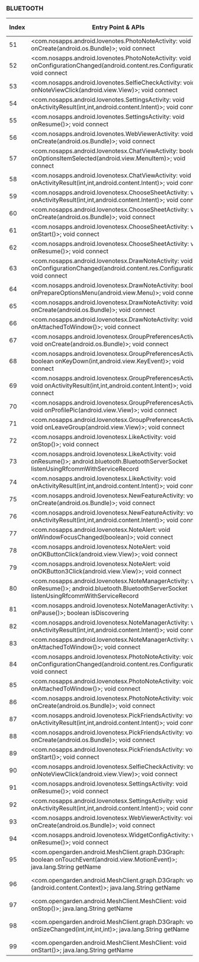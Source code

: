 ### BLUETOOTH
| Index | Entry Point & APIs | Screen shot | Resource id | Label |
| ------------- | ------------- | ------------- |-------------|-------------|
| 51 | <com.nosapps.android.lovenotes.PhotoNoteActivity: void onCreate(android.os.Bundle)>; void connect | ![](D:\COSMOS\output\py\Play_win8\Communication\com.nosapps.android.lovenotes\com.nosapps.android.lovenotes.PhotoNoteActivity.png) |  | |
| 52 | <com.nosapps.android.lovenotes.PhotoNoteActivity: void onConfigurationChanged(android.content.res.Configuration)>; void connect | ![](D:\COSMOS\output\py\Play_win8\Communication\com.nosapps.android.lovenotes\com.nosapps.android.lovenotes.PhotoNoteActivity.png) |  | |
| 53 | <com.nosapps.android.lovenotes.SelfieCheckActivity: void onNoteViewClick(android.view.View)>; void connect | ![](D:\COSMOS\output\py\Play_win8\Communication\com.nosapps.android.lovenotes\com.nosapps.android.lovenotes.SelfieCheckActivity.png) |  | |
| 54 | <com.nosapps.android.lovenotes.SettingsActivity: void onActivityResult(int,int,android.content.Intent)>; void connect | ![](D:\COSMOS\output\py\Play_win8\Communication\com.nosapps.android.lovenotes\com.nosapps.android.lovenotes.SettingsActivity.png) |  | |
| 55 | <com.nosapps.android.lovenotes.SettingsActivity: void onResume()>; void connect | ![](D:\COSMOS\output\py\Play_win8\Communication\com.nosapps.android.lovenotes\com.nosapps.android.lovenotes.SettingsActivity.png) |  | |
| 56 | <com.nosapps.android.lovenotes.WebViewerActivity: void onCreate(android.os.Bundle)>; void connect | ![](D:\COSMOS\output\py\Play_win8\Communication\com.nosapps.android.lovenotes\com.nosapps.android.lovenotes.WebViewerActivity.png) |  | |
| 57 | <com.nosapps.android.lovenotesx.ChatViewActivity: boolean onOptionsItemSelected(android.view.MenuItem)>; void connect | ![](D:\COSMOS\output\py\Play_win8\Communication\com.nosapps.android.lovenotesx\com.nosapps.android.lovenotesx.ChatViewActivity.png) |  | |
| 58 | <com.nosapps.android.lovenotesx.ChatViewActivity: void onActivityResult(int,int,android.content.Intent)>; void connect | ![](D:\COSMOS\output\py\Play_win8\Communication\com.nosapps.android.lovenotesx\com.nosapps.android.lovenotesx.ChatViewActivity.png) |  | |
| 59 | <com.nosapps.android.lovenotesx.ChooseSheetActivity: void onActivityResult(int,int,android.content.Intent)>; void connect | ![](D:\COSMOS\output\py\Play_win8\Communication\com.nosapps.android.lovenotesx\com.nosapps.android.lovenotesx.ChooseSheetActivity.png) |  | |
| 60 | <com.nosapps.android.lovenotesx.ChooseSheetActivity: void onCreate(android.os.Bundle)>; void connect | ![](D:\COSMOS\output\py\Play_win8\Communication\com.nosapps.android.lovenotesx\com.nosapps.android.lovenotesx.ChooseSheetActivity.png) |  | |
| 61 | <com.nosapps.android.lovenotesx.ChooseSheetActivity: void onStart()>; void connect | ![](D:\COSMOS\output\py\Play_win8\Communication\com.nosapps.android.lovenotesx\com.nosapps.android.lovenotesx.ChooseSheetActivity.png) |  | |
| 62 | <com.nosapps.android.lovenotesx.ChooseSheetActivity: void onResume()>; void connect | ![](D:\COSMOS\output\py\Play_win8\Communication\com.nosapps.android.lovenotesx\com.nosapps.android.lovenotesx.ChooseSheetActivity.png) |  | |
| 63 | <com.nosapps.android.lovenotesx.DrawNoteActivity: void onConfigurationChanged(android.content.res.Configuration)>; void connect | ![](D:\COSMOS\output\py\Play_win8\Communication\com.nosapps.android.lovenotesx\com.nosapps.android.lovenotesx.DrawNoteActivity.png) |  | |
| 64 | <com.nosapps.android.lovenotesx.DrawNoteActivity: boolean onPrepareOptionsMenu(android.view.Menu)>; void connect | ![](D:\COSMOS\output\py\Play_win8\Communication\com.nosapps.android.lovenotesx\com.nosapps.android.lovenotesx.DrawNoteActivity.png) |  | |
| 65 | <com.nosapps.android.lovenotesx.DrawNoteActivity: void onCreate(android.os.Bundle)>; void connect | ![](D:\COSMOS\output\py\Play_win8\Communication\com.nosapps.android.lovenotesx\com.nosapps.android.lovenotesx.DrawNoteActivity.png) |  | |
| 66 | <com.nosapps.android.lovenotesx.DrawNoteActivity: void onAttachedToWindow()>; void connect | ![](D:\COSMOS\output\py\Play_win8\Communication\com.nosapps.android.lovenotesx\com.nosapps.android.lovenotesx.DrawNoteActivity.png) |  | |
| 67 | <com.nosapps.android.lovenotesx.GroupPreferencesActivity: void onCreate(android.os.Bundle)>; void connect | ![](D:\COSMOS\output\py\Play_win8\Communication\com.nosapps.android.lovenotesx\com.nosapps.android.lovenotesx.GroupPreferencesActivity.png) |  | |
| 68 | <com.nosapps.android.lovenotesx.GroupPreferencesActivity: boolean onKeyDown(int,android.view.KeyEvent)>; void connect | ![](D:\COSMOS\output\py\Play_win8\Communication\com.nosapps.android.lovenotesx\com.nosapps.android.lovenotesx.GroupPreferencesActivity.png) |  | |
| 69 | <com.nosapps.android.lovenotesx.GroupPreferencesActivity: void onActivityResult(int,int,android.content.Intent)>; void connect | ![](D:\COSMOS\output\py\Play_win8\Communication\com.nosapps.android.lovenotesx\com.nosapps.android.lovenotesx.GroupPreferencesActivity.png) |  | |
| 70 | <com.nosapps.android.lovenotesx.GroupPreferencesActivity: void onProfilePic(android.view.View)>; void connect | ![](D:\COSMOS\output\py\Play_win8\Communication\com.nosapps.android.lovenotesx\com.nosapps.android.lovenotesx.GroupPreferencesActivity.png) |  | |
| 71 | <com.nosapps.android.lovenotesx.GroupPreferencesActivity: void onLeaveGroup(android.view.View)>; void connect | ![](D:\COSMOS\output\py\Play_win8\Communication\com.nosapps.android.lovenotesx\com.nosapps.android.lovenotesx.GroupPreferencesActivity.png) |  | |
| 72 | <com.nosapps.android.lovenotesx.LikeActivity: void onStop()>; void connect | ![](D:\COSMOS\output\py\Play_win8\Communication\com.nosapps.android.lovenotesx\com.nosapps.android.lovenotesx.LikeActivity.png) |  | |
| 73 | <com.nosapps.android.lovenotesx.LikeActivity: void onResume()>; android.bluetooth.BluetoothServerSocket listenUsingRfcommWithServiceRecord | ![](D:\COSMOS\output\py\Play_win8\Communication\com.nosapps.android.lovenotesx\com.nosapps.android.lovenotesx.LikeActivity.png) |  | |
| 74 | <com.nosapps.android.lovenotesx.LikeActivity: void onActivityResult(int,int,android.content.Intent)>; void connect | ![](D:\COSMOS\output\py\Play_win8\Communication\com.nosapps.android.lovenotesx\com.nosapps.android.lovenotesx.LikeActivity.png) |  | |
| 75 | <com.nosapps.android.lovenotesx.NewFeatureActivity: void onCreate(android.os.Bundle)>; void connect | ![](D:\COSMOS\output\py\Play_win8\Communication\com.nosapps.android.lovenotesx\com.nosapps.android.lovenotesx.NewFeatureActivity.png) |  | |
| 76 | <com.nosapps.android.lovenotesx.NewFeatureActivity: void onActivityResult(int,int,android.content.Intent)>; void connect | ![](D:\COSMOS\output\py\Play_win8\Communication\com.nosapps.android.lovenotesx\com.nosapps.android.lovenotesx.NewFeatureActivity.png) |  | |
| 77 | <com.nosapps.android.lovenotesx.NoteAlert: void onWindowFocusChanged(boolean)>; void connect | ![](D:\COSMOS\output\py\Play_win8\Communication\com.nosapps.android.lovenotesx\com.nosapps.android.lovenotesx.NoteAlert.png) |  | |
| 78 | <com.nosapps.android.lovenotesx.NoteAlert: void onOKButtonClick(android.view.View)>; void connect | ![](D:\COSMOS\output\py\Play_win8\Communication\com.nosapps.android.lovenotesx\com.nosapps.android.lovenotesx.NoteAlert.png) |  | |
| 79 | <com.nosapps.android.lovenotesx.NoteAlert: void onOKButton3Click(android.view.View)>; void connect | ![](D:\COSMOS\output\py\Play_win8\Communication\com.nosapps.android.lovenotesx\com.nosapps.android.lovenotesx.NoteAlert.png) |  | |
| 80 | <com.nosapps.android.lovenotesx.NoteManagerActivity: void onResume()>; android.bluetooth.BluetoothServerSocket listenUsingRfcommWithServiceRecord | ![](D:\COSMOS\output\py\Play_win8\Communication\com.nosapps.android.lovenotesx\com.nosapps.android.lovenotesx.NoteManagerActivity.png) |  | |
| 81 | <com.nosapps.android.lovenotesx.NoteManagerActivity: void onPause()>; boolean isDiscovering | ![](D:\COSMOS\output\py\Play_win8\Communication\com.nosapps.android.lovenotesx\com.nosapps.android.lovenotesx.NoteManagerActivity.png) |  | |
| 82 | <com.nosapps.android.lovenotesx.NoteManagerActivity: void onActivityResult(int,int,android.content.Intent)>; void connect | ![](D:\COSMOS\output\py\Play_win8\Communication\com.nosapps.android.lovenotesx\com.nosapps.android.lovenotesx.NoteManagerActivity.png) |  | |
| 83 | <com.nosapps.android.lovenotesx.NoteManagerActivity: void onAttachedToWindow()>; void connect | ![](D:\COSMOS\output\py\Play_win8\Communication\com.nosapps.android.lovenotesx\com.nosapps.android.lovenotesx.NoteManagerActivity.png) |  | |
| 84 | <com.nosapps.android.lovenotesx.PhotoNoteActivity: void onConfigurationChanged(android.content.res.Configuration)>; void connect | ![](D:\COSMOS\output\py\Play_win8\Communication\com.nosapps.android.lovenotesx\com.nosapps.android.lovenotesx.PhotoNoteActivity.png) |  | |
| 85 | <com.nosapps.android.lovenotesx.PhotoNoteActivity: void onAttachedToWindow()>; void connect | ![](D:\COSMOS\output\py\Play_win8\Communication\com.nosapps.android.lovenotesx\com.nosapps.android.lovenotesx.PhotoNoteActivity.png) |  | |
| 86 | <com.nosapps.android.lovenotesx.PhotoNoteActivity: void onCreate(android.os.Bundle)>; void connect | ![](D:\COSMOS\output\py\Play_win8\Communication\com.nosapps.android.lovenotesx\com.nosapps.android.lovenotesx.PhotoNoteActivity.png) |  | |
| 87 | <com.nosapps.android.lovenotesx.PickFriendsActivity: void onActivityResult(int,int,android.content.Intent)>; void connect | ![](D:\COSMOS\output\py\Play_win8\Communication\com.nosapps.android.lovenotesx\com.nosapps.android.lovenotesx.PickFriendsActivity.png) |  | |
| 88 | <com.nosapps.android.lovenotesx.PickFriendsActivity: void onCreate(android.os.Bundle)>; void connect | ![](D:\COSMOS\output\py\Play_win8\Communication\com.nosapps.android.lovenotesx\com.nosapps.android.lovenotesx.PickFriendsActivity.png) |  | |
| 89 | <com.nosapps.android.lovenotesx.PickFriendsActivity: void onStart()>; void connect | ![](D:\COSMOS\output\py\Play_win8\Communication\com.nosapps.android.lovenotesx\com.nosapps.android.lovenotesx.PickFriendsActivity.png) |  | |
| 90 | <com.nosapps.android.lovenotesx.SelfieCheckActivity: void onNoteViewClick(android.view.View)>; void connect | ![](D:\COSMOS\output\py\Play_win8\Communication\com.nosapps.android.lovenotesx\com.nosapps.android.lovenotesx.SelfieCheckActivity.png) |  | |
| 91 | <com.nosapps.android.lovenotesx.SettingsActivity: void onResume()>; void connect | ![](D:\COSMOS\output\py\Play_win8\Communication\com.nosapps.android.lovenotesx\com.nosapps.android.lovenotesx.SettingsActivity.png) |  | |
| 92 | <com.nosapps.android.lovenotesx.SettingsActivity: void onActivityResult(int,int,android.content.Intent)>; void connect | ![](D:\COSMOS\output\py\Play_win8\Communication\com.nosapps.android.lovenotesx\com.nosapps.android.lovenotesx.SettingsActivity.png) |  | |
| 93 | <com.nosapps.android.lovenotesx.WebViewerActivity: void onCreate(android.os.Bundle)>; void connect | ![](D:\COSMOS\output\py\Play_win8\Communication\com.nosapps.android.lovenotesx\com.nosapps.android.lovenotesx.WebViewerActivity.png) |  | |
| 94 | <com.nosapps.android.lovenotesx.WidgetConfigActivity: void onResume()>; void connect | ![](D:\COSMOS\output\py\Play_win8\Communication\com.nosapps.android.lovenotesx\com.nosapps.android.lovenotesx.WidgetConfigActivity.png) |  | |
| 95 | <com.opengarden.android.MeshClient.graph.D3Graph: boolean onTouchEvent(android.view.MotionEvent)>; java.lang.String getName | ![](D:\COSMOS\output\py\Play_win8\Communication\com.opengarden.android.MeshClient\com.opengarden.android.MeshClient.MeshClient.png) | {'2131492958': <sensitive_component.SensitiveComponent.SensitiveView object at 0x0000027283D6EEF0>} | |
| 96 | <com.opengarden.android.MeshClient.graph.D3Graph: void <init>(android.content.Context)>; java.lang.String getName | ![](D:\COSMOS\output\py\Play_win8\Communication\com.opengarden.android.MeshClient\com.opengarden.android.MeshClient.MeshClient.png) | {'2131492958': <sensitive_component.SensitiveComponent.SensitiveView object at 0x0000027283D6E898>} | |
| 97 | <com.opengarden.android.MeshClient.MeshClient: void onStop()>; java.lang.String getName | ![](D:\COSMOS\output\py\Play_win8\Communication\com.opengarden.android.MeshClient\com.opengarden.android.MeshClient.MeshClient.png) |  | |
| 98 | <com.opengarden.android.MeshClient.graph.D3Graph: void onSizeChanged(int,int,int,int)>; java.lang.String getName | ![](D:\COSMOS\output\py\Play_win8\Communication\com.opengarden.android.MeshClient\com.opengarden.android.MeshClient.MeshClient.png) | {'2131492958': <sensitive_component.SensitiveComponent.SensitiveView object at 0x0000027283D6E940>} | |
| 99 | <com.opengarden.android.MeshClient.MeshClient: void onStart()>; java.lang.String getName | ![](D:\COSMOS\output\py\Play_win8\Communication\com.opengarden.android.MeshClient\com.opengarden.android.MeshClient.MeshClient.png) |  | |
